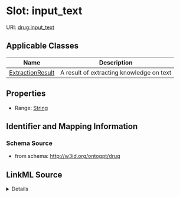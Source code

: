 # Slot: input_text

URI: [drug:input_text](http://w3id.org/ontogpt/drug/input_text)



<!-- no inheritance hierarchy -->




## Applicable Classes

| Name | Description |
| --- | --- |
[ExtractionResult](ExtractionResult.md) | A result of extracting knowledge on text






## Properties

* Range: [String](String.md)







## Identifier and Mapping Information







### Schema Source


* from schema: http://w3id.org/ontogpt/drug




## LinkML Source

<details>
```yaml
name: input_text
from_schema: http://w3id.org/ontogpt/drug
rank: 1000
alias: input_text
owner: ExtractionResult
domain_of:
- ExtractionResult
range: string

```
</details>